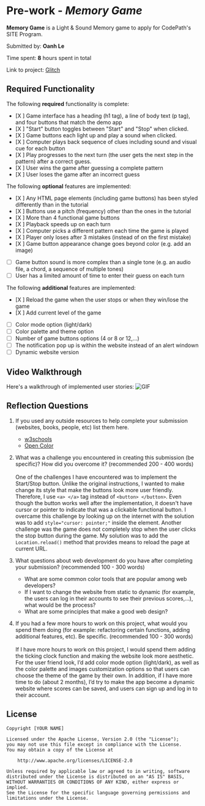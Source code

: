 # Pre-work - _Memory Game_

**Memory Game** is a Light & Sound Memory game to apply for CodePath's SITE Program.

Submitted by: **Oanh Le**

Time spent: **8** hours spent in total

Link to project: [Glitch](https://ls-memory-game.glitch.me/)

## Required Functionality

The following **required** functionality is complete:

- [X ] Game interface has a heading (h1 tag), a line of body text (p tag), and four buttons that match the demo app
- [X ] "Start" button toggles between "Start" and "Stop" when clicked.
- [X ] Game buttons each light up and play a sound when clicked.
- [X ] Computer plays back sequence of clues including sound and visual cue for each button
- [X ] Play progresses to the next turn (the user gets the next step in the pattern) after a correct guess.
- [X ] User wins the game after guessing a complete pattern
- [X ] User loses the game after an incorrect guess

The following **optional** features are implemented:

- [X ] Any HTML page elements (including game buttons) has been styled differently than in the tutorial
- [X ] Buttons use a pitch (frequency) other than the ones in the tutorial
- [X ] More than 4 functional game buttons
- [X ] Playback speeds up on each turn
- [X ] Computer picks a different pattern each time the game is played
- [X ] Player only loses after 3 mistakes (instead of on the first mistake)
- [X ] Game button appearance change goes beyond color (e.g. add an image)
- [ ] Game button sound is more complex than a single tone (e.g. an audio file, a chord, a sequence of multiple tones)
- [ ] User has a limited amount of time to enter their guess on each turn

The following **additional** features are implemented:

- [X ] Reload the game when the user stops or when they win/lose the game
- [X ] Add current level of the game
- [ ] Color mode option (light/dark)
- [ ] Color palette and theme option
- [ ] Number of game buttons options (4 or 8 or 12,...)
- [ ] The notification pop up is within the website instead of an alert windown
- [ ] Dynamic website version

## Video Walkthrough

Here's a walkthrough of implemented user stories:
![GIF](https://cdn.glitch.com/ffb0c705-14fc-4cc9-b610-eaac8adf7bf2%2Fezgif.com-gif-maker.gif?v=1616624747174)

## Reflection Questions

1. If you used any outside resources to help complete your submission (websites, books, people, etc) list them here.
   * [w3schools](https://www.w3schools.com/)
   * [Open Color](https://yeun.github.io/open-color/)
 
2. What was a challenge you encountered in creating this submission (be specific)? How did you overcome it? (recommended 200 - 400 words)
   <br><br> One of the challenges I have encountered was to implement the Start/Stop button. Unlike the original instructions, I wanted to make change its style that make the buttons look more user friendly. Therefore, I use `<a> </a>` tag instead of `<button> </button>`. 
Even though the button works well after the implementation, it doesn't have cursor or pointer to indicate that was a clickable functional button. I overcame this challenge by looking up on the internet with the solution was to add `style="cursor: pointer;"` inside the element.
Another challenge was the game does not completely stop when the user clicks the stop button during the game. 
My solution was to add the `Location.reload()` method that provides means to reload the page at current URL. 


3) What questions about web development do you have after completing your submission? (recommended 100 - 300 words)
   - What are some common color tools that are popular among web developers?
   - If I want to change the website from static to dynamic (for example, the users can log in their accounts to see their previous scores,...), what would be the process?
   - What are some principles that make a good web design?
   
4) If you had a few more hours to work on this project, what would you spend them doing (for example: refactoring certain functions, adding additional features, etc). Be specific. (recommended 100 - 300 words)
   <br><br>If I have more hours to work on this project, I would spend them adding the ticking clock function and making the website look more aesthetic. For the user friend look, I’d add color mode option (light/dark), 
   as well as the color palette and images customization options so that users can choose the theme of the game by their own. In addition, if I have more time to do (about 2 months), I’d try to make the app become a dynamic website where scores can be saved, and users can sign up and log in to their account.
## License

    Copyright [YOUR NAME]

    Licensed under the Apache License, Version 2.0 (the "License");
    you may not use this file except in compliance with the License.
    You may obtain a copy of the License at

        http://www.apache.org/licenses/LICENSE-2.0

    Unless required by applicable law or agreed to in writing, software
    distributed under the License is distributed on an "AS IS" BASIS,
    WITHOUT WARRANTIES OR CONDITIONS OF ANY KIND, either express or implied.
    See the License for the specific language governing permissions and
    limitations under the License.
